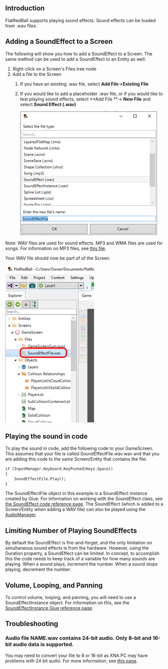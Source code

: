 ## Introduction

FlatRedBall supports playing sound effects. Sound effects can be loaded from .wav files.

## Adding a SoundEffect to a Screen

The following will show you how to add a SoundEffect to a Screen. The same method can be used to add a SoundEffect to an Entity as well.

1.  Right-click on a Screen's Files tree node
2.  Add a file to the Screen
    1.  If you have an existing .wav file, select **Add File**-\>**Existing File**

    2.  If you would like to add a placeholder .wav file, or if you would like to test playing sound effects, select **Add File **-\> **New File** and select ****Sound Effect (.wav)****

        ![](/media/2022-09-img_63291e0635a58.png)

Note: WAV files are used for sound effects. MP3 and WMA files are used for songs. For information on MP3 files, see [this file](/frb/docs/index.php?title=Glue:Reference:Files:MP3_file_(.mp3).md "Glue:Reference:Files:MP3 file (.mp3)").

Your WAV file should now be part of of the Screen.

![](/media/2022-09-img_63291e90d60eb.png)

## Playing the sound in code

To play the sound in code, add the following code to your GameScreen. This assumes that your file is called SoundEffectFile.wav.wav and that you are adding this code to the same Screen/Entity that contains the file:

    if (InputManager.Keyboard.KeyPushed(Keys.Space))
    {
        SoundEffectFile.Play();
    }

The SoundEffectFile object in this example is a SoundEffect instance created by Glue. For information on working with the SoundEffect class, see [the SoundEffect code reference page](/documentation/api/microsoft-xna-framework/microsoft-xna-framework-audio/microsoft-xna-framework-audio-soundeffect.md). The SoundEffect (which is added to a Screen/Entity when adding a WAV file) can also be played using the [AudioManager](/frb/docs/index.php?title=FlatRedBall.Audio.AudioManager.md "FlatRedBall.Audio.AudioManager").

## Limiting Number of Playing SoundEffects

By default the SoundEffect is fire-and-forget, and the only limitation on simultaneous sound effects is from the hardware. However, using the Duration property, a SoundEffect can be limited. In concept, to accomplish this the code needs to keep track of a variable for how many sounds are playing. When a sound plays, increment the number. When a sound stops playing, decrement the number.

## Volume, Looping, and Panning

To control volume, looping, and panning, you will need to use a SoundEffectInstance object. For information on this, see the [SoundEffectInstance Glue reference page](/frb/docs/index.php?title=Glue:Reference:Objects:SoundEffectInstance.md "Glue:Reference:Objects:SoundEffectInstance").

## Troubleshooting

### Audio file NAME.wav contains 24-bit audio. Only 8-bit and 16-bit audio data is supported.

You may need to convert your file to 8 or 16-bit as XNA PC may have problems with 24 bit audio. For more information, see [this page](http://gamedev.stackexchange.com/questions/57979/how-can-i-load-24-bit-audio-as-soundeffect).

